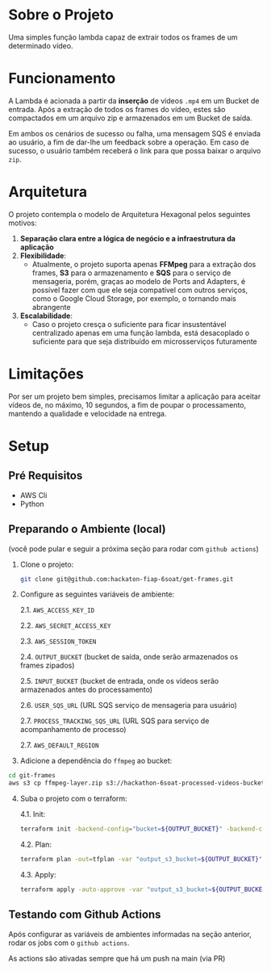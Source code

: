 # Sobre o Projeto
Uma simples função lambda capaz de extrair todos os frames de um determinado vídeo.

# Funcionamento
A Lambda é acionada a partir da **inserção** de vídeos `.mp4` em um Bucket de entrada. Após a extração de todos os frames do vídeo,
estes são compactados em um arquivo zip e armazenados em um Bucket de saída.

Em ambos os cenários de sucesso ou falha, uma mensagem SQS é enviada ao usuário, a fim de dar-lhe um feedback sobre a operação.
Em caso de sucesso, o usuário também receberá o link para que possa baixar o arquivo `zip`.

# Arquitetura
O projeto contempla o modelo de Arquitetura Hexagonal pelos seguintes motivos:
1. **Separação clara entre a lógica de negócio e a infraestrutura da aplicação**
2. **Flexibilidade**:
    - Atualmente, o projeto suporta apenas **FFMpeg** para a extração dos frames, **S3** para o armazenamento e
    **SQS** para o serviço de mensageria, porém, graças ao modelo de Ports and Adapters, é possível fazer com que
    ele seja compatível com outros serviços, como o Google Cloud Storage, por exemplo, o tornando mais abrangente
3. **Escalabilidade**:
    - Caso o projeto cresça o suficiente para ficar insustentável centralizado apenas em uma função lambda,
    está desacoplado o suficiente para que seja distribuído em microsserviços futuramente

# Limitações
Por ser um projeto bem simples, precisamos limitar a aplicação para aceitar vídeos de, no máximo, 10 segundos,
a fim de poupar o processamento, mantendo a qualidade e velocidade na entrega.

# Setup
## Pré Requisitos
- AWS Cli
- Python

## Preparando o Ambiente (local)
(você pode pular e seguir a próxima seção para rodar com `github actions`)
1. Clone o projeto:
    ```sh
    git clone git@github.com:hackaton-fiap-6soat/get-frames.git
    ```

2. Configure as seguintes variáveis de ambiente:

    2.1. `AWS_ACCESS_KEY_ID`

    2.2. `AWS_SECRET_ACCESS_KEY`

    2.3. `AWS_SESSION_TOKEN`

    2.4. `OUTPUT_BUCKET` (bucket de saída, onde serão armazenados os frames zipados)

    2.5. `INPUT_BUCKET` (bucket de entrada, onde os vídeos serão armazenados antes do processamento)

    2.6. `USER_SQS_URL` (URL SQS serviço de mensageria para usuário)

    2.7. `PROCESS_TRACKING_SQS_URL` (URL SQS para serviço de acompanhamento de processo)

    2.7. `AWS_DEFAULT_REGION`

3. Adicione a dependência do `ffmpeg` ao bucket:
```bash
cd git-frames
aws s3 cp ffmpeg-layer.zip s3://hackathon-6soat-processed-videos-bucket/ffmpeg-layer.zip
```

4. Suba o projeto com o terraform:

    4.1. Init:
    ```bash
    terraform init -backend-config="bucket=${OUTPUT_BUCKET}" -backend-config="key=lambda.tfstate" -backend-config="region=us-east-1"
    ```

    4.2. Plan:
    ```bash
    terraform plan -out=tfplan -var "output_s3_bucket=${OUTPUT_BUCKET}" -var "input_s3_bucket=${INPUT_BUCKET}" -var "user_sqs=${USER_SQS_URL}" -var "process_tracking_sqs_url=${PROCESS_TRACKING_SQS_URL}"
    ```

    4.3. Apply:
    ```bash
    terraform apply -auto-approve -var "output_s3_bucket=${OUTPUT_BUCKET}" -var "input_s3_bucket=${INPUT_BUCKET}" -var "user_sqs=${USER_SQS_URL}" -var "process_tracking_sqs_url=${PROCESS_TRACKING_SQS_URL}"
    ```

## Testando com Github Actions
Após configurar as variáveis de ambientes informadas na seção anterior, rodar os jobs com o `github actions`.

As actions são ativadas sempre que há um push na main (via PR)